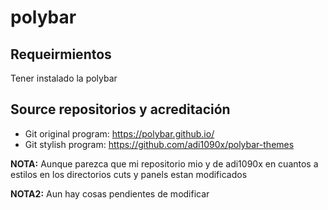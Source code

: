 # polybar

## Requeirmientos

Tener instalado la polybar

## Source repositorios y acreditación

 - Git original program: https://polybar.github.io/
 - Git stylish program: https://github.com/adi1090x/polybar-themes
 
__NOTA:__ Aunque parezca que mi repositorio mio y de adi1090x en cuantos a estilos en los directorios cuts y panels estan modificados

__NOTA2:__ Aun hay cosas pendientes de modificar
